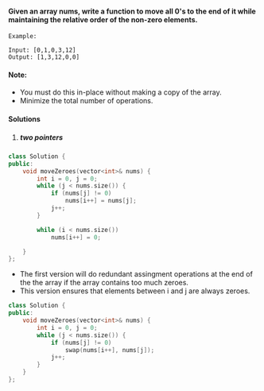 #### Given an array nums, write a function to move all 0's to the end of it while maintaining the relative order of the non-zero elements.

```
Example:

Input: [0,1,0,3,12]
Output: [1,3,12,0,0]
```

#### Note:

-    You must do this in-place without making a copy of the array.
-    Minimize the total number of operations.

#### Solutions

1. ##### two pointers

```cpp
class Solution {
public:
    void moveZeroes(vector<int>& nums) {
        int i = 0, j = 0;
        while (j < nums.size()) {
            if (nums[j] != 0)
                nums[i++] = nums[j];
            j++;
        }

        while (i < nums.size())
            nums[i++] = 0;

    }
};
```

- The first version will do redundant assingment operations at the end of the the array if the array contains too much zeroes.
- This version ensures that elements between i and j are always zeroes.

```cpp
class Solution {
public:
    void moveZeroes(vector<int>& nums) {
        int i = 0, j = 0;
        while (j < nums.size()) {
            if (nums[j] != 0)
                swap(nums[i++], nums[j]);
            j++;
        }
    }
};
```